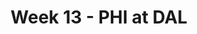 ---
layout: game
title: Week 13 - PHI at DAL
season: 2012
game_id: 2012_13_PHI_DAL
away_team: PHI
home_team: DAL
---